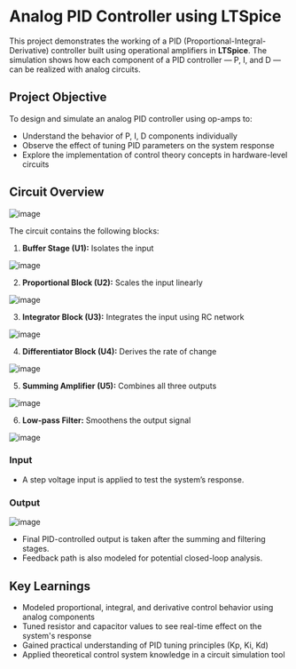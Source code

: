 # Analog PID Controller using LTSpice

This project demonstrates the working of a PID (Proportional-Integral-Derivative) controller built using operational amplifiers in **LTSpice**. The simulation shows how each component of a PID controller — P, I, and D — can be realized with analog circuits.

## Project Objective

To design and simulate an analog PID controller using op-amps to:

- Understand the behavior of P, I, D components individually
- Observe the effect of tuning PID parameters on the system response
- Explore the implementation of control theory concepts in hardware-level circuits

## Circuit Overview

![image](https://github.com/user-attachments/assets/c77fd868-6ace-4eb0-a26b-1ebfe6f05528)

The circuit contains the following blocks:

1. **Buffer Stage (U1):** Isolates the input 

![image](https://github.com/user-attachments/assets/ab3ac46d-39b4-4e76-858d-c12b69c4707b)

2. **Proportional Block (U2):** Scales the input linearly

![image](https://github.com/user-attachments/assets/5a9f8f7c-beee-4669-860e-f0541e88dbd8)

3. **Integrator Block (U3):** Integrates the input using RC network

![image](https://github.com/user-attachments/assets/abd517fd-4053-4e85-a228-f111bdec612f)

4. **Differentiator Block (U4):** Derives the rate of change

![image](https://github.com/user-attachments/assets/89ac1c2a-30c4-463e-aae4-577a420b7611)

5. **Summing Amplifier (U5):** Combines all three outputs

![image](https://github.com/user-attachments/assets/7e210b59-692f-45ee-b448-ecdf2b691b64)

6. **Low-pass Filter:** Smoothens the output signal

![image](https://github.com/user-attachments/assets/1f1c0870-23b1-4fc7-a765-6f7037e6ffdf)

### Input

- A step voltage input is applied to test the system’s response.

### Output

![image](https://github.com/user-attachments/assets/0e054077-334c-4389-96ab-e3c0d6d2db27)

- Final PID-controlled output is taken after the summing and filtering stages.
- Feedback path is also modeled for potential closed-loop analysis.

## Key Learnings

- Modeled proportional, integral, and derivative control behavior using analog components
- Tuned resistor and capacitor values to see real-time effect on the system's response
- Gained practical understanding of PID tuning principles (Kp, Ki, Kd)
- Applied theoretical control system knowledge in a circuit simulation tool
